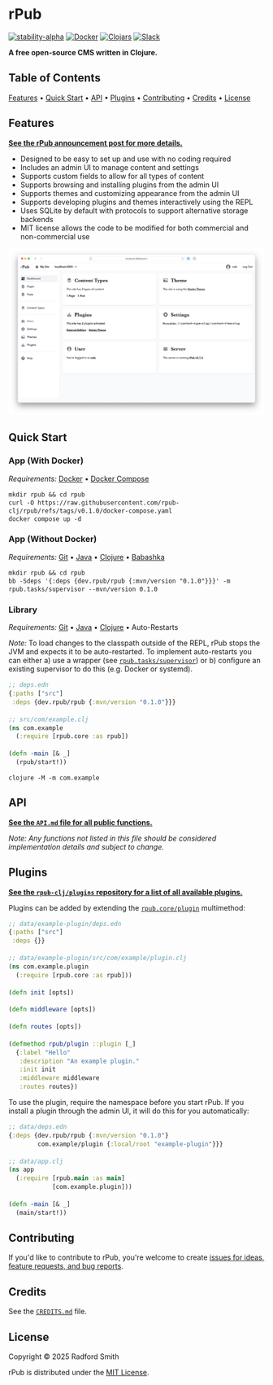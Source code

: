 # rPub

[![stability-alpha](https://img.shields.io/badge/stability-alpha-f4d03f.svg)](https://github.com/mkenney/software-guides/blob/master/STABILITY-BADGES.md#alpha)
[![Docker](https://img.shields.io/badge/docker-0.1.0-blue)](https://hub.docker.com/r/rpub/rpub)
[![Clojars](https://img.shields.io/badge/clojars-dev.rpub%2Frpub%200.1.0-blue)](https://clojars.org/dev.rpub/rpub)
[![Slack](https://img.shields.io/badge/slack-join_chat-orange.svg)](https://clojurians.slack.com/archives/C07QM1N21SP)

**A free open-source CMS written in Clojure.**

## Table of Contents

[Features](#features) • [Quick Start](#quick-start) • [API](#api) • [Plugins](#plugins) • [Contributing](#contributing) • [Credits](#credits) • [License](#license)

## Features

**[See the rPub announcement post for more details.](https://radsmith.com/rpub)**

- Designed to be easy to set up and use with no coding required
- Includes an admin UI to manage content and settings
- Supports custom fields to allow for all types of content
- Supports browsing and installing plugins from the admin UI
- Supports themes and customizing appearance from the admin UI
- Supports developing plugins and themes interactively using the REPL
- Uses SQLite by default with protocols to support alternative storage backends
- MIT license allows the code to be modified for both commercial and non-commercial use

<a href="https://raw.githubusercontent.com/rpub-clj/static-files/refs/heads/main/screenshot.webp"><img src="https://raw.githubusercontent.com/rpub-clj/static-files/refs/heads/main/screenshot.webp"></a>

## Quick Start

### App (With Docker)

*Requirements:* [Docker](https://docs.docker.com/get-started/introduction/get-docker-desktop/) • [Docker Compose](https://docs.docker.com/compose/install/)

```shell
mkdir rpub && cd rpub
curl -O https://raw.githubusercontent.com/rpub-clj/rpub/refs/tags/v0.1.0/docker-compose.yaml
docker compose up -d
```

### App (Without Docker)

*Requirements:* [Git](https://github.com/git-guides/install-git) • [Java](https://adoptium.net/installation/) • [Clojure](https://clojure.org/guides/install_clojure) • [Babashka](https://github.com/babashka/babashka#installation)

```shell
mkdir rpub && cd rpub
bb -Sdeps '{:deps {dev.rpub/rpub {:mvn/version "0.1.0"}}}' -m rpub.tasks/supervisor --mvn/version 0.1.0
```

### Library

*Requirements:* [Git](https://github.com/git-guides/install-git) • [Java](https://adoptium.net/installation/) • [Clojure](https://clojure.org/guides/install_clojure) • Auto-Restarts

*Note:* To load changes to the classpath outside of the REPL, rPub stops the JVM and expects it to be auto-restarted. To implement auto-restarts you can either a) use a wrapper (see [`rpub.tasks/supervisor`](https://github.com/rpub-clj/rpub/blob/main/API.md#rpub.tasks/supervisor)) or b) configure an existing supervisor to do this (e.g. Docker or systemd).

```clojure
;; deps.edn
{:paths ["src"]
 :deps {dev.rpub/rpub {:mvn/version "0.1.0"}}}

;; src/com/example.clj
(ns com.example
  (:require [rpub.core :as rpub])

(defn -main [& _]
  (rpub/start!))
```

```shell
clojure -M -m com.example
```

## API

**[See the `API.md` file for all public functions.](API.md)**

*Note: Any functions not listed in this file should be considered implementation details and subject to change.*

## Plugins

[**See the `rpub-clj/plugins` repository for a list of all available plugins.**](https://github.com/rpub-clj/plugins)

Plugins can be added by extending the [`rpub.core/plugin`](https://github.com/rpub-clj/rpub/blob/main/API.md#rpub.core/plugin) multimethod:

```clojure
;; data/example-plugin/deps.edn
{:paths ["src"]
 :deps {}}

;; data/example-plugin/src/com/example/plugin.clj
(ns com.example.plugin
  (:require [rpub.core :as rpub]))

(defn init [opts])

(defn middleware [opts])

(defn routes [opts])

(defmethod rpub/plugin ::plugin [_]
  {:label "Hello"
   :description "An example plugin."
   :init init
   :middleware middleware
   :routes routes})
```

To use the plugin, require the namespace before you start rPub. If you install a plugin through the admin UI, it will do this for you automatically:

```clojure
;; data/deps.edn
{:deps {dev.rpub/rpub {:mvn/version "0.1.0"}
        com.example/plugin {:local/root "example-plugin"}}}

;; data/app.clj
(ns app
  (:require [rpub.main :as main]
            [com.example.plugin]))

(defn -main [& _]
  (main/start!))
```

## Contributing

If you'd like to contribute to rPub, you're welcome to create [issues for ideas, feature requests, and bug reports](https://github.com/rpub-clj/rpub/issues).

## Credits

See the [`CREDITS.md`](CREDITS.md) file.

## License

Copyright © 2025 Radford Smith

rPub is distributed under the [MIT License](LICENSE).
